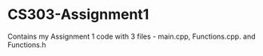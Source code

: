 # CS303-Assignment1
Contains my Assignment 1 code with 3 files - main.cpp, Functions.cpp. and Functions.h

